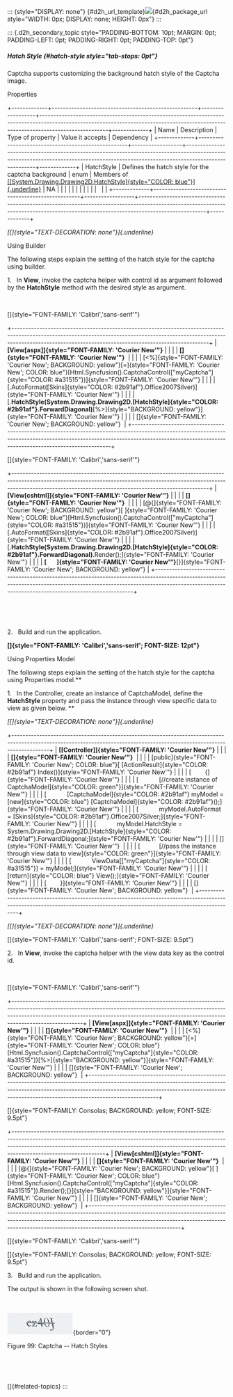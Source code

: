 ::: {style="DISPLAY: none"}
[](ms-xhelp:///?Id=d2h_url_template){#d2h_url_template}![](!package_url!){#d2h_package_url style="WIDTH: 0px; DISPLAY: none; HEIGHT: 0px"}
:::

::: {.d2h_secondary_topic style="PADDING-BOTTOM: 10pt; MARGIN: 0pt; PADDING-LEFT: 0pt; PADDING-RIGHT: 0pt; PADDING-TOP: 0pt"}
##### Hatch Style {#hatch-style style="tab-stops: 0pt"}

Captcha supports customizing the background hatch style of the Captcha image.

Properties

+-------------+----------------------------------------------------+------------------+------------------------------------------------------------------------------------------------------------------------------------------------------------------------------------+-------------+
| Name        | Description                                        | Type of property | Value it accepts                                                                                                                                                                   | Dependency  |
+-------------+----------------------------------------------------+------------------+------------------------------------------------------------------------------------------------------------------------------------------------------------------------------------+-------------+
| HatchStyle  | Defines the hatch style for the captcha background | enum             | Members of [[[System.Drawing.Drawing2D.HatchStyle]{style="COLOR: blue"}]{.underline}](http://msdn.microsoft.com/en-us/library/system.drawing.drawing2d.hatchstyle%28VS.71%29.aspx) | NA          |
|             |                                                    |                  |                                                                                                                                                                                    |             |
|             |                                                    |                  |                                                                                                                                                                                    |             |
+-------------+----------------------------------------------------+------------------+------------------------------------------------------------------------------------------------------------------------------------------------------------------------------------+-------------+

*[[]{style="TEXT-DECORATION: none"}]{.underline}* 

Using Builder

The following steps explain the setting of the hatch style for the captcha using builder.

1.   In **View**, invoke the captcha helper with control id as argument followed by the **HatchStyle** method with the desired style as argument.

 

[]{style="FONT-FAMILY: 'Calibri','sans-serif'"} 

+----------------------------------------------------------------------------------------------------------------------------------------------------------------------------------------------------------------------------------+
| **[View\[aspx\]]{style="FONT-FAMILY: 'Courier New'"}**                                                                                                                                                                           |
|                                                                                                                                                                                                                                  |
| **[]{style="FONT-FAMILY: 'Courier New'"}**                                                                                                                                                                                       |
|                                                                                                                                                                                                                                  |
| [\<%]{style="FONT-FAMILY: 'Courier New'; BACKGROUND: yellow"}[=]{style="FONT-FAMILY: 'Courier New'; COLOR: blue"}[Html.Syncfusion().CaptchaControl([\"myCaptcha\"]{style="COLOR: #a31515"})]{style="FONT-FAMILY: 'Courier New'"} |
|                                                                                                                                                                                                                                  |
| [.AutoFormat([Skins]{style="COLOR: #2b91af"}.Office2007Silver)]{style="FONT-FAMILY: 'Courier New'"}                                                                                                                              |
|                                                                                                                                                                                                                                  |
| [.**HatchStyle(System.Drawing.Drawing2D.[HatchStyle]{style="COLOR: #2b91af"}.ForwardDiagonal)**[%\>]{style="BACKGROUND: yellow"}]{style="FONT-FAMILY: 'Courier New'"}                                                            |
|                                                                                                                                                                                                                                  |
| []{style="FONT-FAMILY: 'Courier New'; BACKGROUND: yellow"}                                                                                                                                                                       |
+----------------------------------------------------------------------------------------------------------------------------------------------------------------------------------------------------------------------------------+

[]{style="FONT-FAMILY: 'Calibri','sans-serif'"} 

+----------------------------------------------------------------------------------------------------------------------------------------------------------------------------------------------------------------------------------+
| **[View\[cshtml\]]{style="FONT-FAMILY: 'Courier New'"}**                                                                                                                                                                         |
|                                                                                                                                                                                                                                  |
| **[]{style="FONT-FAMILY: 'Courier New'"}**                                                                                                                                                                                       |
|                                                                                                                                                                                                                                  |
| [\@{]{style="FONT-FAMILY: 'Courier New'; BACKGROUND: yellow"}[ ]{style="FONT-FAMILY: 'Courier New'; COLOR: blue"}[Html.Syncfusion().CaptchaControl([\"myCaptcha\"]{style="COLOR: #a31515"})]{style="FONT-FAMILY: 'Courier New'"} |
|                                                                                                                                                                                                                                  |
| [.AutoFormat([Skins]{style="COLOR: #2b91af"}.Office2007Silver)]{style="FONT-FAMILY: 'Courier New'"}                                                                                                                              |
|                                                                                                                                                                                                                                  |
| [.**HatchStyle(System.Drawing.Drawing2D.[HatchStyle]{style="COLOR: #2b91af"}.ForwardDiagonal)**.Render();]{style="FONT-FAMILY: 'Courier New'"}                                                                                   |
|                                                                                                                                                                                                                                  |
| **[       ]{style="FONT-FAMILY: 'Courier New'"}**[}]{style="FONT-FAMILY: 'Courier New'; BACKGROUND: yellow"}                                                                                                                     |
+----------------------------------------------------------------------------------------------------------------------------------------------------------------------------------------------------------------------------------+

 

 

2.   Build and run the application.

**[]{style="FONT-FAMILY: 'Calibri','sans-serif'; FONT-SIZE: 12pt"}** 

Using Properties Model

The following steps explain the setting of the hatch style for the captcha using Properties model.**

1.   In the Controller, create an instance of CaptchaModel, define the **HatchStyle** property and pass the instance through view specific data to view as given below. **

*[[]{style="TEXT-DECORATION: none"}]{.underline}* 

+-------------------------------------------------------------------------------------------------------------------------------------------------------------------------+
| **[\[Controller\]]{style="FONT-FAMILY: 'Courier New'"}**                                                                                                                |
|                                                                                                                                                                         |
| **[]{style="FONT-FAMILY: 'Courier New'"}**                                                                                                                              |
|                                                                                                                                                                         |
| [public]{style="FONT-FAMILY: 'Courier New'; COLOR: blue"}[ [ActionResult]{style="COLOR: #2b91af"} Index()]{style="FONT-FAMILY: 'Courier New'"}                          |
|                                                                                                                                                                         |
| [        {]{style="FONT-FAMILY: 'Courier New'"}                                                                                                                         |
|                                                                                                                                                                         |
| [            [//create instance of CaptchaModel]{style="COLOR: green"}]{style="FONT-FAMILY: 'Courier New'"}                                                             |
|                                                                                                                                                                         |
| [            [CaptchaModel]{style="COLOR: #2b91af"} myModel = [new]{style="COLOR: blue"} [CaptchaModel]{style="COLOR: #2b91af"}();]{style="FONT-FAMILY: 'Courier New'"} |
|                                                                                                                                                                         |
| [            myModel.AutoFormat = [Skins]{style="COLOR: #2b91af"}.Office2007Silver;]{style="FONT-FAMILY: 'Courier New'"}                                                |
|                                                                                                                                                                         |
| [            myModel.HatchStyle = System.Drawing.Drawing2D.[HatchStyle]{style="COLOR: #2b91af"}.ForwardDiagonal;]{style="FONT-FAMILY: 'Courier New'"}                   |
|                                                                                                                                                                         |
| []{style="FONT-FAMILY: 'Courier New'"}                                                                                                                                  |
|                                                                                                                                                                         |
| [           [//pass the instance through view data to view]{style="COLOR: green"}]{style="FONT-FAMILY: 'Courier New'"}                                                  |
|                                                                                                                                                                         |
| [            ViewData\[[\"myCaptcha\"]{style="COLOR: #a31515"}\] = myModel;]{style="FONT-FAMILY: 'Courier New'"}                                                        |
|                                                                                                                                                                         |
| [            [return]{style="COLOR: blue"} View();]{style="FONT-FAMILY: 'Courier New'"}                                                                                 |
|                                                                                                                                                                         |
| [        }]{style="FONT-FAMILY: 'Courier New'"}                                                                                                                         |
|                                                                                                                                                                         |
| []{style="FONT-FAMILY: 'Courier New'; BACKGROUND: yellow"}                                                                                                              |
+-------------------------------------------------------------------------------------------------------------------------------------------------------------------------+

*[[]{style="TEXT-DECORATION: none"}]{.underline}* 

[]{style="FONT-FAMILY: 'Calibri','sans-serif'; FONT-SIZE: 9.5pt"} 

2.   In **View**, invoke the captcha helper with the view data key as the control id.

 

[]{style="FONT-FAMILY: 'Calibri','sans-serif'"} 

+-------------------------------------------------------------------------------------------------------------------------------------------------------------------------------------------------------------------------------------------------------------------+
| **[View\[aspx\]]{style="FONT-FAMILY: 'Courier New'"}**                                                                                                                                                                                                            |
|                                                                                                                                                                                                                                                                   |
| **[]{style="FONT-FAMILY: 'Courier New'"}**                                                                                                                                                                                                                        |
|                                                                                                                                                                                                                                                                   |
| [\<%]{style="FONT-FAMILY: 'Courier New'; BACKGROUND: yellow"}[=]{style="FONT-FAMILY: 'Courier New'; COLOR: blue"}[Html.Syncfusion().CaptchaControl([\"myCaptcha\"]{style="COLOR: #a31515"})[%\>]{style="BACKGROUND: yellow"}]{style="FONT-FAMILY: 'Courier New'"} |
|                                                                                                                                                                                                                                                                   |
| []{style="FONT-FAMILY: 'Courier New'; BACKGROUND: yellow"}                                                                                                                                                                                                        |
+-------------------------------------------------------------------------------------------------------------------------------------------------------------------------------------------------------------------------------------------------------------------+

[]{style="FONT-FAMILY: Consolas; BACKGROUND: yellow; FONT-SIZE: 9.5pt"} 

+---------------------------------------------------------------------------------------------------------------------------------------------------------------------------------------------------------------------------------------------------------------------------+
| **[View\[cshtml\]]{style="FONT-FAMILY: 'Courier New'"}**                                                                                                                                                                                                                  |
|                                                                                                                                                                                                                                                                           |
| **[]{style="FONT-FAMILY: 'Courier New'"}**                                                                                                                                                                                                                                |
|                                                                                                                                                                                                                                                                           |
| [\@{]{style="FONT-FAMILY: 'Courier New'; BACKGROUND: yellow"}[ ]{style="FONT-FAMILY: 'Courier New'; COLOR: blue"}[Html.Syncfusion().CaptchaControl([\"myCaptcha\"]{style="COLOR: #a31515"}).Render();[}]{style="BACKGROUND: yellow"}]{style="FONT-FAMILY: 'Courier New'"} |
|                                                                                                                                                                                                                                                                           |
| []{style="FONT-FAMILY: 'Courier New'; BACKGROUND: yellow"}                                                                                                                                                                                                                |
+---------------------------------------------------------------------------------------------------------------------------------------------------------------------------------------------------------------------------------------------------------------------------+

[]{style="FONT-FAMILY: 'Calibri','sans-serif'"} 

[]{style="FONT-FAMILY: Consolas; BACKGROUND: yellow; FONT-SIZE: 9.5pt"} 

3.   Build and run the application.       

The output is shown in the following screen shot.

 

![Description: C:\\Users\\premkumard\\Desktop\\captcha_hatch.png](ImagesExt/image56_111.png){border="0"}

Figure 99: Captcha -- Hatch Styles

 

 

[]{#related-topics}
:::
